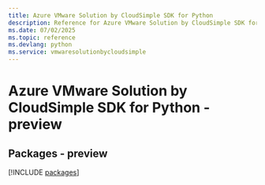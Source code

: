 ```yaml
---
title: Azure VMware Solution by CloudSimple SDK for Python
description: Reference for Azure VMware Solution by CloudSimple SDK for Python
ms.date: 07/02/2025
ms.topic: reference
ms.devlang: python
ms.service: vmwaresolutionbycloudsimple
---
```

# Azure VMware Solution by CloudSimple SDK for Python - preview
## Packages - preview
[!INCLUDE [packages](vmware-solution-by-cloudsimple-index.md)]